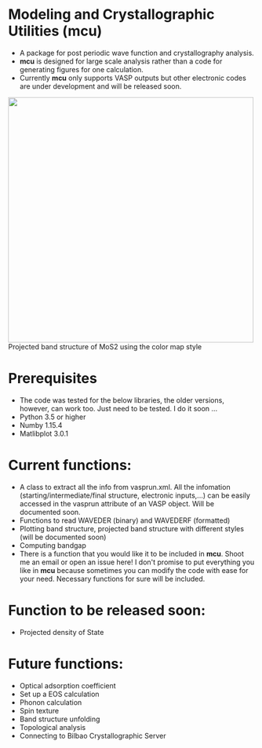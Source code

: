 # Modeling and Crystallographic Utilities (mcu)
- A package for post periodic wave function and crystallography analysis.
- **mcu** is designed for large scale analysis rather than a code for generating figures for one calculation.
- Currently **mcu** only supports VASP outputs but other electronic codes are under development and will be released soon.

<img src="https://github.com/hungpham2017/mcu/blob/master/doc/MoS2.png" width="500" align="middle">
Projected band structure of MoS2 using the color map style

# Prerequisites
- The code was tested for the below libraries, the older versions, however, can work too. Just need to be tested. I do it soon ...
- Python 3.5 or higher
- Numby 1.15.4
- Matlibplot 3.0.1

 
# Current functions:
- A class to extract all the info from vasprun.xml. All the infomation (starting/intermediate/final structure, electronic inputs,...)
can be easily accessed in the vasprun attribute of an VASP object. Will be documented soon.
- Functions to read WAVEDER (binary) and WAVEDERF (formatted)
- Plotting band structure, projected band structure with different styles (will be documented soon)
- Computing bandgap
- There is a function that you would like it to be included in **mcu**. Shoot me an email or open an issue here!
I don't promise to put everything you like in **mcu** because sometimes you can modify the code with ease for your need.
Necessary functions for sure will be included.

# Function to be released soon:
- Projected density of State 

# Future functions:
 - Optical adsorption coefficient
 - Set up a EOS calculation
 - Phonon calculation
 - Spin texture
 - Band structure unfolding
 - Topological analysis
 - Connecting to Bilbao Crystallographic Server
